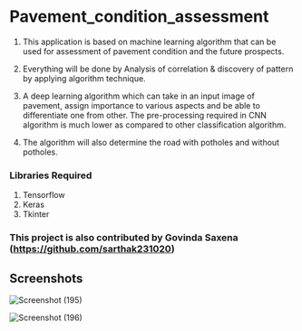 # Pavement_condition_assessment

1. This application is based on machine learning algorithm that can be used for assessment of pavement condition and the future prospects.

2. Everything will be done by Analysis of correlation & discovery of pattern by applying algorithm technique.

3. A deep learning algorithm which can take in an input image of pavement, assign importance to various aspects and be able to differentiate one from other. The pre-processing required in CNN algorithm is much lower as compared to other classification algorithm.

4. The algorithm will also determine the road with potholes and without potholes.

### Libraries Required
1. Tensorflow
2. Keras
3. Tkinter

### This project is also contributed by Govinda Saxena (https://github.com/sarthak231020)

## Screenshots

![Screenshot (195)](https://user-images.githubusercontent.com/40329238/77325393-41596900-6d3e-11ea-90b2-ea4e3ac65a8b.png)

![Screenshot (196)](https://user-images.githubusercontent.com/40329238/77325474-6221be80-6d3e-11ea-84aa-82f112e572dc.png)
